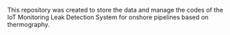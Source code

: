 This repository was created to store the data and manage the codes of the IoT Monitoring Leak Detection System for onshore pipelines based on thermography.
